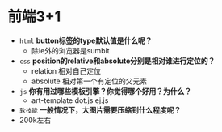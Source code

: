 # 前端3+1
- `html` **button标签的type默认值是什么呢？**
  - 除ie外的浏览器是sumbit
- `css` **position的relative和absolute分别是相对谁进行定位的？**
  - relation 相对自己定位
  - absolute 相对第一个有定位的父元素
- `js` **你有用过哪些模板引擎？你觉得哪个好用？为什么？**
  - art-template dot.js ej.js
- `软技能` **一般情况下，大图片需要压缩到什么程度呢？**
 - 200k左右